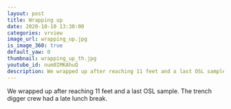 ```yaml
---
layout: post
title: Wrapping up
date: 2020-10-10 13:30:00
categories: vrview
image_url: wrapping_up.jpg
is_image_360: true
default_yaw: 0
thumbnail: wrapping_up_th.jpg
youtube_id: num8IMKAhuQ
description: We wrapped up after reaching 11 feet and a last OSL sample
---
```

We wrapped up after reaching 11 feet and a last OSL sample. The trench digger crew had a late lunch break.
